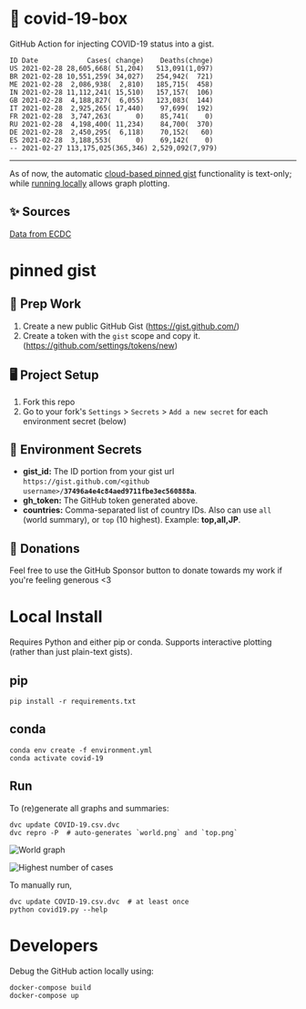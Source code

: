 # 🏥 covid-19-box

GitHub Action for injecting COVID-19 status into a gist.

```
ID Date            Cases( change)    Deaths(chnge)
US 2021-02-28 28,605,668( 51,204)   513,091(1,097)
BR 2021-02-28 10,551,259( 34,027)   254,942(  721)
ME 2021-02-28  2,086,938(  2,810)   185,715(  458)
IN 2021-02-28 11,112,241( 15,510)   157,157(  106)
GB 2021-02-28  4,188,827(  6,055)   123,083(  144)
IT 2021-02-28  2,925,265( 17,440)    97,699(  192)
FR 2021-02-28  3,747,263(      0)    85,741(    0)
RU 2021-02-28  4,198,400( 11,234)    84,700(  370)
DE 2021-02-28  2,450,295(  6,118)    70,152(   60)
ES 2021-02-28  3,188,553(      0)    69,142(    0)
-- 2021-02-27 113,175,025(365,346) 2,529,092(7,979)
```

---

As of now, the automatic [cloud-based pinned gist](#pinned-gist) functionality is text-only;
while [running locally](#local-install) allows graph plotting.

## ✨ Sources

[Data from ECDC](https://www.ecdc.europa.eu/en/publications-data/download-todays-data-geographic-distribution-covid-19-cases-worldwide)

# pinned gist

## 🎒 Prep Work
1. Create a new public GitHub Gist (https://gist.github.com/)
1. Create a token with the `gist` scope and copy it. (https://github.com/settings/tokens/new)

## 🖥 Project Setup
1. Fork this repo
1. Go to your fork's `Settings` > `Secrets` > `Add a new secret` for each environment secret (below)

## 🤫 Environment Secrets
- **gist_id:** The ID portion from your gist url `https://gist.github.com/<github username>/`**`37496a4e4c84aed9711fbe3ec560888a`**.
- **gh_token:** The GitHub token generated above.
- **countries:** Comma-separated list of country IDs. Also can use `all` (world summary), or `top` (10 highest). Example: **top,all,JP**.

## 💸 Donations

Feel free to use the GitHub Sponsor button to donate towards my work if you're feeling generous <3

# Local Install

Requires Python and either pip or conda. Supports interactive plotting (rather than just plain-text gists).

## pip

```
pip install -r requirements.txt
```

## conda

```
conda env create -f environment.yml
conda activate covid-19
```

## Run

To (re)generate all graphs and summaries:

```
dvc update COVID-19.csv.dvc
dvc repro -P  # auto-generates `world.png` and `top.png`
```

![World graph](world.png)

![Highest number of cases](top.png)

To manually run,

```
dvc update COVID-19.csv.dvc  # at least once
python covid19.py --help
```

# Developers

Debug the GitHub action locally using:

```
docker-compose build
docker-compose up
```

